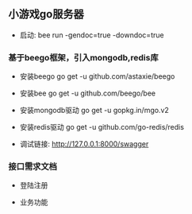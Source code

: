 
## 小游戏go服务器

+ 启动: bee run -gendoc=true -downdoc=true


### 基于beego框架，引入mongodb,redis库

+ 安装beego
go get -u github.com/astaxie/beego

+ 安装bee
go get -u github.com/beego/bee

+ 安装mongodb驱动
go get -u gopkg.in/mgo.v2

+ 安装redis驱动
go get -u github.com/go-redis/redis


+ 调试链接: http://127.0.0.1:8000/swagger


### 接口需求文档

+ 登陆注册

+ 业务功能


